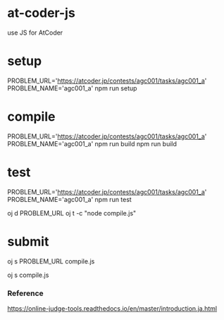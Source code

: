 # at-coder-js

use JS for AtCoder

# setup

PROBLEM_URL='https://atcoder.jp/contests/agc001/tasks/agc001_a' PROBLEM_NAME='agc001_a' npm run setup

# compile

PROBLEM_URL='https://atcoder.jp/contests/agc001/tasks/agc001_a' PROBLEM_NAME='agc001_a' npm run build
npm run build

# test

PROBLEM_URL='https://atcoder.jp/contests/agc001/tasks/agc001_a' PROBLEM_NAME='agc001_a' npm run test

oj d PROBLEM_URL
oj t -c "node compile.js"

# submit

oj s PROBLEM_URL compile.js

oj s compile.js

### Reference

https://online-judge-tools.readthedocs.io/en/master/introduction.ja.html
